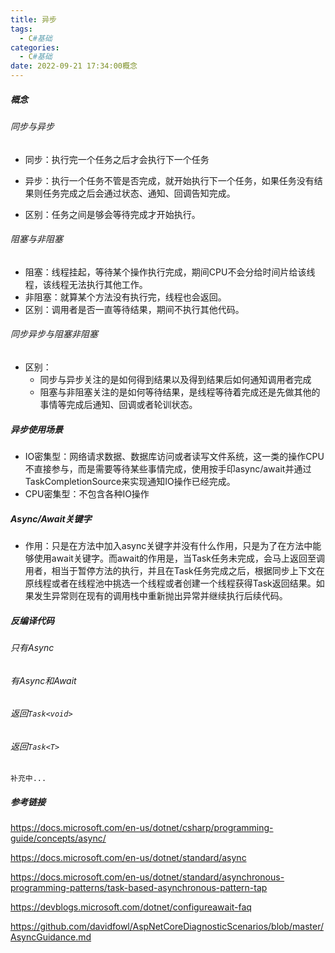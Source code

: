 ```yaml
---
title: 异步
tags:
  - C#基础
categories:
  - C#基础
date: 2022-09-21 17:34:00概念
---
```


##### 概念

###### 同步与异步

* 同步：执行完一个任务之后才会执行下一个任务
* 异步：执行一个任务不管是否完成，就开始执行下一个任务，如果任务没有结果则任务完成之后会通过状态、通知、回调告知完成。

* 区别：任务之间是够会等待完成才开始执行。

###### 阻塞与非阻塞

* 阻塞：线程挂起，等待某个操作执行完成，期间CPU不会分给时间片给该线程，该线程无法执行其他工作。
* 非阻塞：就算某个方法没有执行完，线程也会返回。
* 区别：调用者是否一直等待结果，期间不执行其他代码。

###### 同步异步与阻塞非阻塞

* 区别：
  * 同步与异步关注的是如何得到结果以及得到结果后如何通知调用者完成
  * 阻塞与非阻塞关注的是如何等待结果，是线程等待着完成还是先做其他的事情等完成后通知、回调或者轮训状态。

##### 异步使用场景

* IO密集型：网络请求数据、数据库访问或者读写文件系统，这一类的操作CPU不直接参与，而是需要等待某些事情完成，使用按手印async/await并通过TaskCompletionSource来实现通知IO操作已经完成。
* CPU密集型：不包含各种IO操作

##### Async/Await关键字

* 作用：只是在方法中加入async关键字并没有什么作用，只是为了在方法中能够使用await关键字。而await的作用是，当Task任务未完成，会马上返回至调用者，相当于暂停方法的执行，并且在Task任务完成之后，根据同步上下文在原线程或者在线程池中挑选一个线程或者创建一个线程获得Task返回结果。如果发生异常则在现有的调用栈中重新抛出异常并继续执行后续代码。

##### 反编译代码

###### 只有Async

###### 有Async和Await

###### 返回`Task<void>`

###### 返回`Task<T>`

`补充中...`

##### 参考链接

https://docs.microsoft.com/en-us/dotnet/csharp/programming-guide/concepts/async/

https://docs.microsoft.com/en-us/dotnet/standard/async

https://docs.microsoft.com/en-us/dotnet/standard/asynchronous-programming-patterns/task-based-asynchronous-pattern-tap

https://devblogs.microsoft.com/dotnet/configureawait-faq

https://github.com/davidfowl/AspNetCoreDiagnosticScenarios/blob/master/AsyncGuidance.md
